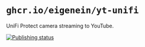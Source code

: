 # `ghcr.io/eigenein/yt-unifi`

UniFi Protect camera streaming to YouTube.

[![Publishing status](https://img.shields.io/github/actions/workflow/status/eigenein/yt-unifi/publish.yaml?style=for-the-badge&label=Publish)](https://github.com/eigenein/yt-unifi/actions/workflows/publish.yaml)
